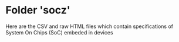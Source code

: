 # Folder 'socz'

Here are the CSV and raw HTML files which contain specifications of System On Chips (SoC) embeded in devices

